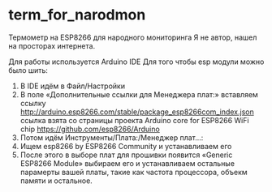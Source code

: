 # term_for_narodmon
Термометр на ESP8266 для народного мониторинга
Я не автор, нашел на просторах интернета.

Для работы используется Arduino IDE
Для того чтобы esp модули можно было шить:
1. В IDE идём в Файл/Настройки
2. В поле «Дополнительные ссылки для Менеджера плат:» вставляем ссылку http://arduino.esp8266.com/stable/package_esp8266com_index.json
    ссылка взята со страницы проекта Arduino core for ESP8266 WiFi chip https://github.com/esp8266/Arduino
3. Потом идём Инструменты/Плата:/Менеджер плат...:
4. Ищем esp8266 by ESP8266 Community и устанавливаем его
5. После этого в выборе плат для прошивки появится «Generic ESP8266 Module» выбираем его и устанавливаем остальные парамерты вашей платы, такие как частота процессора, объекм памяти и остальное.
